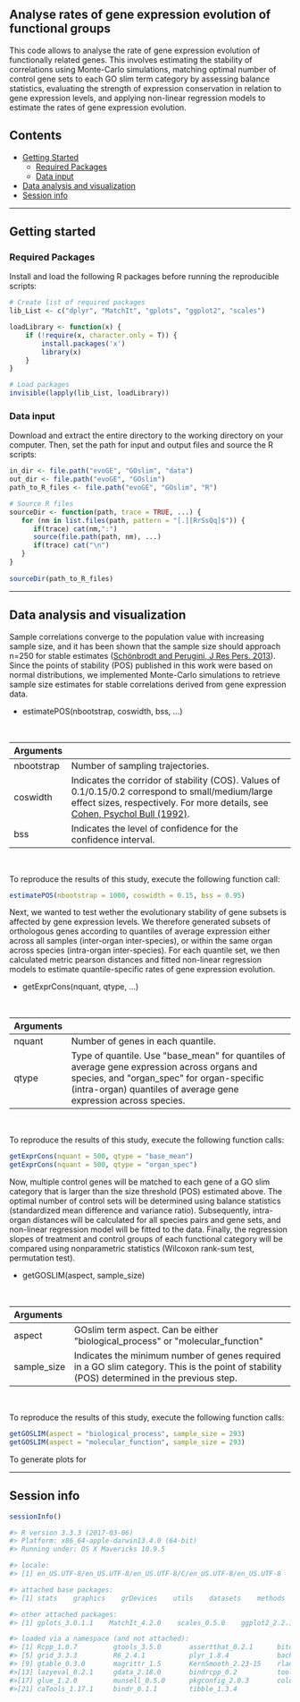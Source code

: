 ## Analyse rates of gene expression evolution of functional groups

This code allows to analyse the rate of gene expression evolution of functionally related genes. This involves estimating the stability of correlations using Monte-Carlo simulations, matching optimal number of control gene sets to each GO slim term category by assessing balance statistics, evaluating the strength of expression conservation in relation to gene expression levels, and applying non-linear regression models to estimate the rates of gene expression evolution. 


## Contents

* [Getting Started](#getting-started)
  * [Required Packages](#required-packages)
  * [Data input](#data-input)
* [Data analysis and visualization](#data-analysis-and-visualization)
* [Session info](#session-info)

---
## Getting started


### Required Packages
Install and load the following R packages before running the reproducible scripts:

```R
# Create list of required packages
lib_List <- c("dplyr", "MatchIt", "gplots", "ggplot2", "scales")

loadLibrary <- function(x) { 
    if (!require(x, character.only = T)) {
        install.packages('x')
        library(x)
    }
}

# Load packages
invisible(lapply(lib_List, loadLibrary))

```

### Data input
Download and extract the entire directory to the working directory on your computer. Then, set the path for input and output files and source the R scripts:

```R
in_dir <- file.path("evoGE", "GOslim", "data")
out_dir <- file.path("evoGE", "GOslim")
path_to_R_files <- file.path("evoGE", "GOslim", "R")

# Source R files
sourceDir <- function(path, trace = TRUE, ...) {
   for (nm in list.files(path, pattern = "[.][RrSsQq]$")) {
      if(trace) cat(nm,":")
      source(file.path(path, nm), ...)
      if(trace) cat("\n")
   }
}
 
sourceDir(path_to_R_files)
```
---
## Data analysis and visualization

Sample correlations converge to the population value with increasing sample size, and it has been shown that the sample size should approach n=250 for stable estimates ([Schönbrodt and Perugini, J Res Pers. 2013](https://www.sciencedirect.com/science/article/abs/pii/S0092656613000858)). Since the points of stability (POS) published in this work were based on normal distributions, we implemented Monte-Carlo simulations to retrieve sample size estimates for stable correlations derived from gene expression data.


* estimatePOS(nbootstrap, coswidth, bss, ...)


</br>

| Arguments  |  |
| :---  | :---  |
| nbootstrap  | Number of sampling trajectories. |
| coswidth  | Indicates the corridor of stability (COS). Values of 0.1/0.15/0.2 correspond to small/medium/large effect sizes, respectively. For more details, see [Cohen, Psychol Bull (1992)](https://pubmed.ncbi.nlm.nih.gov/19565683/). |
| bss  | Indicates the level of confidence for the confidence interval. |

</br>

To reproduce the results of this study, execute the following function call:

```R
estimatePOS(nbootstrap = 1000, coswidth = 0.15, bss = 0.95)

```

Next, we wanted to test wether the evolutionary stability of gene subsets is affected by gene expression levels. We therefore generated subsets of orthologous genes according to quantiles of average expression either across all samples (inter-organ inter-species), or within the same organ across species (intra-organ inter-species). For each quantile set, we then calculated metric pearson distances and fitted non-linear regression models to estimate quantile-specific rates of gene expression evolution.


* getExprCons(nquant, qtype, ...)


</br>

| Arguments  |  |
| :---  | :---  |
| nquant  | Number of genes in each quantile. |
| qtype  | Type of quantile. Use "base_mean" for quantiles of average gene expression across organs and species, and "organ_spec" for organ-specific (intra-organ) quantiles of average gene expression across species. |

</br>

To reproduce the results of this study, execute the following function calls:

```R
getExprCons(nquant = 500, qtype = "base_mean")
getExprCons(nquant = 500, qtype = "organ_spec")

```
Now, multiple control genes will be matched to each gene of a GO slim category that is larger than the size threshold (POS) estimated above. The optimal number of control sets will be determined using balance statistics (standardized mean difference and variance ratio). Subsequently, intra-organ distances will be calculated for all species pairs and gene sets, and non-linear regression model will be fitted to the data. Finally, the regression slopes of treatment and control groups of each functional category will be compared using nonparametric statistics (Wilcoxon rank-sum test, permutation test).


* getGOSLIM(aspect, sample_size)


</br>

| Arguments  |  |
| :---  | :---  |
| aspect  | GOslim term aspect. Can be either "biological_process" or "molecular_function" |
| sample_size  | Indicates the minimum number of genes required in a GO slim category. This is the point of stability (POS) determined in the previous step. |

</br>

To reproduce the results of this study, execute the following function calls:

```R
getGOSLIM(aspect = "biological_process", sample_size = 293)
getGOSLIM(aspect = "molecular_function", sample_size = 293)

```

To generate plots for

---
## Session info

```R
sessionInfo()
```

```R
#> R version 3.3.3 (2017-03-06)
#> Platform: x86_64-apple-darwin13.4.0 (64-bit)
#> Running under: OS X Mavericks 10.9.5

#> locale:
#> [1] en_US.UTF-8/en_US.UTF-8/en_US.UTF-8/C/en_US.UTF-8/en_US.UTF-8

#> attached base packages:
#> [1] stats    graphics    grDevices    utils    datasets    methods    base    

#> other attached packages:
#> [1] gplots_3.0.1.1    MatchIt_4.2.0    scales_0.5.0    ggplot2_2.2.1    dplyr_0.7.4

#> loaded via a namespace (and not attached):
#> [1] Rcpp_1.0.7         gtools_3.5.0       assertthat_0.2.1      bitops_1.0-6      
#> [5] grid_3.3.3         R6_2.4.1           plyr_1.8.4            backports_1.2.1   
#> [9] gtable_0.3.0       magrittr_1.5       KernSmooth_2.23-15    rlang_0.1.6       
#>[13] lazyeval_0.2.1     gdata_2.18.0       bindrcpp_0.2          tools_3.3.3       
#>[17] glue_1.2.0         munsell_0.5.0      pkgconfig_2.0.3       colorspace_1.3-2  
#>[21] caTools_1.17.1     bindr_0.1.1        tibble_1.3.4  

```







